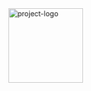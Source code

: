 <img width="148" height="148" alt="project-logo" src="https://github.com/user-attachments/assets/a046ce4d-c466-4cd9-b5b6-745ee98bdde0" />
